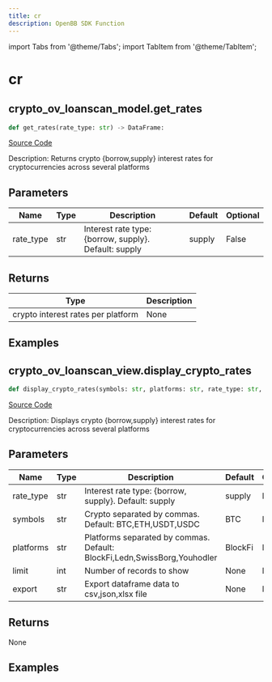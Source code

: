 ```yaml
---
title: cr
description: OpenBB SDK Function
---
```


import Tabs from '@theme/Tabs';
import TabItem from '@theme/TabItem';

# cr

<Tabs>
<TabItem value="model" label="Model" default>

## crypto_ov_loanscan_model.get_rates

```python title='openbb_terminal/cryptocurrency/overview/loanscan_model.py'
def get_rates(rate_type: str) -> DataFrame:
```
[Source Code](https://github.com/OpenBB-finance/OpenBBTerminal/tree/main/openbb_terminal/cryptocurrency/overview/loanscan_model.py#L267)

Description: Returns crypto {borrow,supply} interest rates for cryptocurrencies across several platforms

## Parameters

| Name | Type | Description | Default | Optional |
| ---- | ---- | ----------- | ------- | -------- |
| rate_type | str | Interest rate type: {borrow, supply}. Default: supply | supply | False |

## Returns

| Type | Description |
| ---- | ----------- |
| crypto interest rates per platform | None |

## Examples



</TabItem>
<TabItem value="view" label="View">

## crypto_ov_loanscan_view.display_crypto_rates

```python title='openbb_terminal/cryptocurrency/overview/loanscan_view.py'
def display_crypto_rates(symbols: str, platforms: str, rate_type: str, limit: int, export: str, external_axes: Union[List[matplotlib.axes._axes.Axes], NoneType]) -> None:
```
[Source Code](https://github.com/OpenBB-finance/OpenBBTerminal/tree/main/openbb_terminal/cryptocurrency/overview/loanscan_view.py#L24)

Description: Displays crypto {borrow,supply} interest rates for cryptocurrencies across several platforms

## Parameters

| Name | Type | Description | Default | Optional |
| ---- | ---- | ----------- | ------- | -------- |
| rate_type | str | Interest rate type: {borrow, supply}. Default: supply | supply | False |
| symbols | str | Crypto separated by commas. Default: BTC,ETH,USDT,USDC | BTC | False |
| platforms | str | Platforms separated by commas. Default: BlockFi,Ledn,SwissBorg,Youhodler | BlockFi | False |
| limit | int | Number of records to show | None | False |
| export | str | Export dataframe data to csv,json,xlsx file | None | False |

## Returns

None

## Examples



</TabItem>
</Tabs>